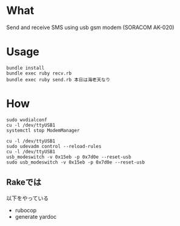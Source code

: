 # What

Send and receive SMS using usb gsm modem (SORACOM AK-020)

# Usage

```
bundle install  
bundle exec ruby recv.rb  
bundle exec ruby send.rb 本日は海老天なり
```
# How

```
sudo wvdialconf
cu -l /dev/ttyUSB1
systemctl stop ModemManager

cu -l /dev/ttyUSB1
sudo udevadm control --reload-rules
cu -l /dev/ttyUSB1
usb_modeswitch -v 0x15eb -p 0x7d0e --reset-usb
sudo usb_modeswitch -v 0x15eb -p 0x7d0e --reset-usb
```

## Rakeでは
以下をやっている
- rubocop
- generate yardoc

